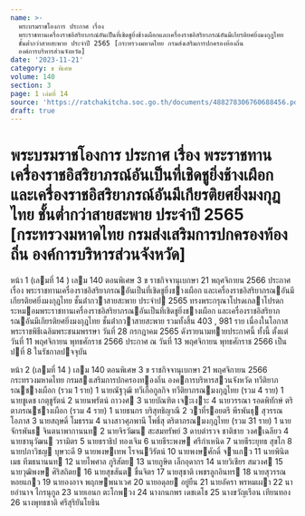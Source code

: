```yaml
---
name: >-
  พระบรมราชโองการ ประกาศ เรื่อง
  พระราชทานเครื่องราชอิสริยาภรณ์อันเป็นที่เชิดชูยิ่งช้างเผือกและเครื่องราชอิสริยาภรณ์อันมีเกียรติยศยิ่งมงกุฎไทย
  ชั้นต่ำกว่าสายสะพาย ประจำปี 2565 [กระทรวงมหาดไทย กรมส่งเสริมการปกครองท้องถิ่น
  องค์การบริหารส่วนจังหวัด]
date: '2023-11-21'
category: ข พิเศษ
volume: 140
section: 3
page: 1 เล่มที่ 14
source: 'https://ratchakitcha.soc.go.th/documents/488278306760688456.pdf'
draft: true
---
```


# พระบรมราชโองการ ประกาศ เรื่อง พระราชทานเครื่องราชอิสริยาภรณ์อันเป็นที่เชิดชูยิ่งช้างเผือกและเครื่องราชอิสริยาภรณ์อันมีเกียรติยศยิ่งมงกุฎไทย ชั้นต่ำกว่าสายสะพาย ประจำปี 2565 [กระทรวงมหาดไทย กรมส่งเสริมการปกครองท้องถิ่น องค์การบริหารส่วนจังหวัด]

หน้า 1 (เลมที่ 14 ) เลม 140 ตอนพิเศษ 3 ข ราชกิจจานุเบกษา 21 พฤศจิกายน 2566 ประกาศ เรื่อง พระราชทานเครื่องราชอิสริยาภรณอันเป็นที่เชิดชูยิ่งชางเผือก และเครื่องราชอิสริยาภรณอันมีเกียรติยศยิ่งมงกุฎไทย ชั้นต่ํากวาสายสะพาย ประจําป 2565 ทรงพระกรุณาโปรดเกลาโปรดกระหมอมพระราชทานเครื่องราชอิสริยาภรณอันเป็นที่เชิดชูยิ่งชางเผือก และเครื่องราชอิสริยาภรณอันมีเกียรติยศยิ่งมงกุฎไทย ชั้นต่ํากวาสายสะพาย รวมทั้งสิ้น 403 , 981 ราย เนื่องในโอกาสพระราชพิธีเฉลิมพระชนมพรรษา วันที่ 28 กรกฎาคม 2565 ดังรายนามทายประกาศนี้ ทั้งนี้ ตั้งแต่วันที่ 11 พฤศจิกายน พุทธศักราช 2566 ประกาศ ณ วันที่ 13 พฤศจิกายน พุทธศักราช 2566 เป็นปที่ 8 ในรัชกาลปจจุบัน

หน้า 2 (เลมที่ 14 ) เลม 140 ตอนพิเศษ 3 ข ราชกิจจานุเบกษา 21 พฤศจิกายน 2566 กระทรวงมหาดไทย กรมสงเสริมการปกครองทองถิ่น องคการบริหารสวนจังหวัด ทวีติยาภรณชางเผือก (รวม 1 ราย) 1 นายณัฐวุฒิ ทวีเกื้อกูลกิจ ทวีติยาภรณมงกุฎไทย (รวม 4 ราย) 1 นายชูเดช เกตุชูรัตน์ 2 นายนพรัตน์ ถาวงศ 3 นายบัณฑิต เจะเงาะ 4 นายวรรณา รอดพิทักษ์ ตริตาภรณชางเผือก (รวม 4 ราย) 1 นายธนกร บริสุทธิญาณี 2 วาที่รอยตรี พีรพันธุ สุวรรณโอภาส 3 นายสฤษดิ์ โมธรรม 4 นางสาวศุภพานี โพธิ์สุ ตริตาภรณมงกุฎไทย (รวม 31 ราย) 1 นายจักรพันธ จินตนาพากานนท 2 นายจิรวัฒน สะสมทรัพย์ 3 ดาบตํารวจ ชาติชาย วงศเฉลียว 4 นายชานุวัฒน วรามิตร 5 นายธราธิป ทองเจิม 6 นายธีระพงษ ศรีกําเหนิด 7 นายธีระยุทธ สุขโก 8 นายปภาวิชญ บุษวะดี 9 นายพงษเทพ โรจนวิรัตน์ 10 นายพงษศักดิ์ จาแกว 11 นายพินิตเมธ ทีฆธนานนท 12 นายไพศาล ภูริสัตย 13 นายภูษิต เล็กอุดากร 14 นายวิเชียร สมวงศ 15 นายวุฒิพงษ ศิริสถิตย 16 นายสุขสันต ชื่นจิตร 17 นายสุชาติ เพชรลูกอินทร 18 นายสุวรรณ หอยแกว 19 นายองอาจ พฤกษพนาเวศ 20 นายอดุลย อยู่ยืน 21 นายอัครา พรหมเผา 22 นายอํานาจ ไกรนุกูล 23 นายเอนก ตะโกพวง 24 นางกนกพร เดชเดโช 25 นางขวัญเรือน เทียนทอง 26 นางพุทธชาติ ศรีสุริยันโยธิน
